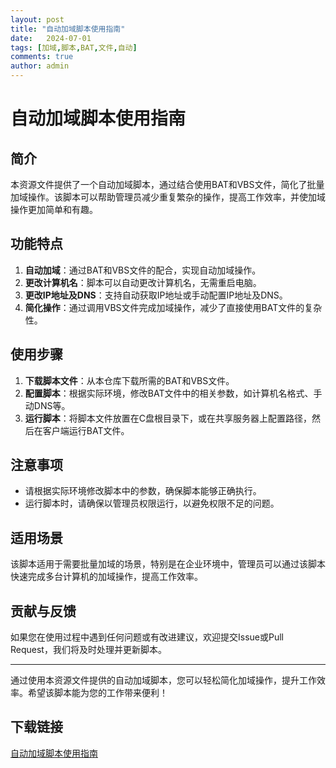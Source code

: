 ```yaml
---
layout: post
title: "自动加域脚本使用指南"
date:   2024-07-01
tags: [加域,脚本,BAT,文件,自动]
comments: true
author: admin
---
```

# 自动加域脚本使用指南

## 简介
本资源文件提供了一个自动加域脚本，通过结合使用BAT和VBS文件，简化了批量加域操作。该脚本可以帮助管理员减少重复繁杂的操作，提高工作效率，并使加域操作更加简单和有趣。

## 功能特点
1. **自动加域**：通过BAT和VBS文件的配合，实现自动加域操作。
2. **更改计算机名**：脚本可以自动更改计算机名，无需重启电脑。
3. **更改IP地址及DNS**：支持自动获取IP地址或手动配置IP地址及DNS。
4. **简化操作**：通过调用VBS文件完成加域操作，减少了直接使用BAT文件的复杂性。

## 使用步骤
1. **下载脚本文件**：从本仓库下载所需的BAT和VBS文件。
2. **配置脚本**：根据实际环境，修改BAT文件中的相关参数，如计算机名格式、手动DNS等。
3. **运行脚本**：将脚本文件放置在C盘根目录下，或在共享服务器上配置路径，然后在客户端运行BAT文件。

## 注意事项
- 请根据实际环境修改脚本中的参数，确保脚本能够正确执行。
- 运行脚本时，请确保以管理员权限运行，以避免权限不足的问题。

## 适用场景
该脚本适用于需要批量加域的场景，特别是在企业环境中，管理员可以通过该脚本快速完成多台计算机的加域操作，提高工作效率。

## 贡献与反馈
如果您在使用过程中遇到任何问题或有改进建议，欢迎提交Issue或Pull Request，我们将及时处理并更新脚本。

---

通过使用本资源文件提供的自动加域脚本，您可以轻松简化加域操作，提升工作效率。希望该脚本能为您的工作带来便利！

## 下载链接

[自动加域脚本使用指南](https://pan.quark.cn/s/37e9efda9d82)